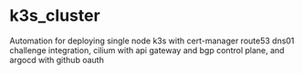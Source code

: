 # k3s_cluster
Automation for deploying single node k3s with cert-manager route53 dns01 challenge integration, cilium with api gateway and bgp control plane, and argocd with github oauth 
